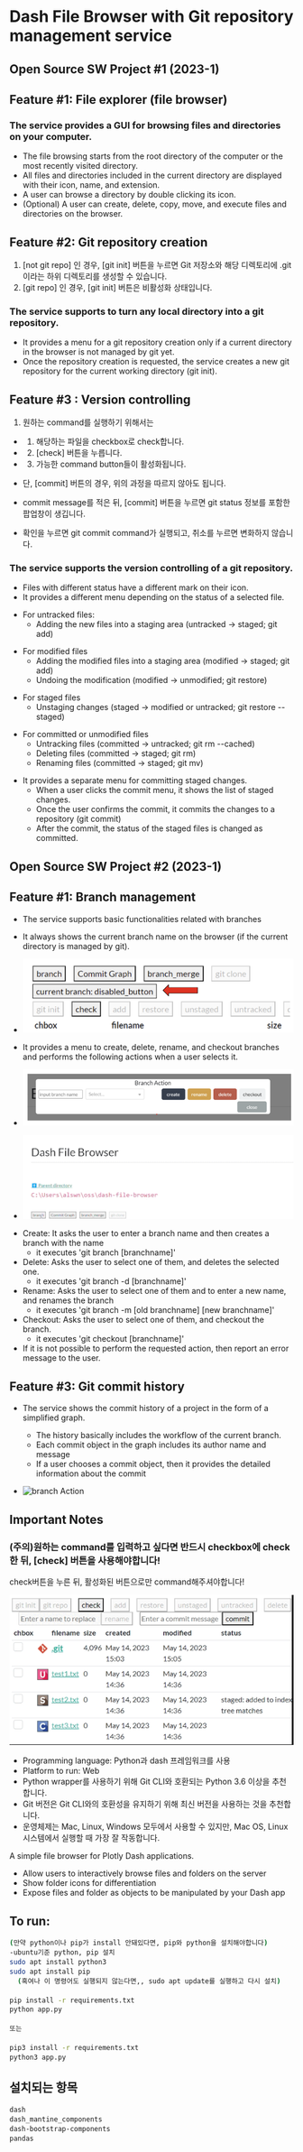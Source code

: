 
# Dash File Browser with Git repository management service
## Open Source SW Project #1 (2023-1)

## Feature #1: File explorer (file browser)
### The service provides a GUI for browsing files and directories on your computer. 
-   The file browsing starts from the root directory of the computer or the most recently visited 
directory.
- All files and directories included in the current directory are displayed with their icon, name, 
and extension.
-   A user can browse a directory by double clicking its icon.
- (Optional) A user can create, delete, copy, move, and execute files and directories on the 
browser.

## Feature #2: Git repository creation
1. [not git repo] 인 경우, [git init] 버튼을 누르면 Git 저장소와 해당 디렉토리에 .git이라는 하위 디렉토리를 생성할 수 있습니다.
2. [git repo] 인 경우, [git init] 버튼은 비활성화 상태입니다.
### The service supports to turn any local directory into a git repository.
-   It provides a menu for a git repository creation only if a current directory in the browser is 
not managed by git yet.
-   Once the repository creation is requested, the service creates a new git repository for the 
current working directory (git init).

## Feature #3 : Version controlling
1. 원하는 command를 실행하기 위해서는 
- 1) 해당하는 파일을 checkbox로 check합니다. 
- 2) [check] 버튼을 누릅니다. 
- 3) 가능한 command button들이 활성화됩니다.
- 단, [commit] 버튼의 경우, 위의 과정을 따르지 않아도 됩니다.


- commit message를 적은 뒤, [commit] 버튼을 누르면 git status 정보를 포함한 팝업창이 생깁니다.
- 확인을 누르면 git commit command가 실행되고, 취소를 누르면 변화하지 않습니다.
### The service supports the version controlling of a git repository. 
-   Files with different status have a different mark on their icon.
-   It provides a different menu depending on the status of a selected file. 
*   For untracked files:
    *   Adding the new files into a staging area (untracked -> staged; git add)
+   For modified files
    +   Adding the modified files into a staging area (modified -> staged; git add)
    +   Undoing the modification (modified -> unmodified; git restore)
-   For staged files
    -   Unstaging changes (staged -> modified or untracked; git restore --staged)
*   For committed or unmodified files
    *   Untracking files (committed -> untracked; git rm --cached)
    *   Deleting files (committed -> staged; git rm)
    *   Renaming files (committed -> staged; git mv)
-   It provides a separate menu for committing staged changes. 
    *   When a user clicks the commit menu, it shows the list of staged changes.
    *   Once the user confirms the commit, it commits the changes to a repository (git commit)
    *   After the commit, the status of the staged files is changed as committed.

## Open Source SW Project #2 (2023-1)

## Feature #1: Branch management
- The service supports basic functionalities related with branches
- It always shows the current branch name on the browser (if the current directory is managed by git).
- ![current branch name](./branchManage/currentBranch.png)

- It provides a menu to create, delete, rename, and checkout branches and performs the following actions when a user selects it.
- ![branch Action](./branchManage/branchAction.png)
- ![branch Action](./branchManage/gitBranch.gif)

* Create: It asks the user to enter a branch name and then creates a branch with the name 
    * it executes 'git branch [branchname]'
* Delete: Asks the user to select one of them, and deletes the selected one.
    * it executes 'git branch -d [branchname]'
* Rename: Asks the user to select one of them and to enter a new name, and renames the branch
    * it executes 'git branch -m [old branchname] [new branchname]'
* Checkout: Asks the user to select one of them, and checkout the branch.
    * it executes 'git checkout [branchname]'
* If it is not possible to perform the requested action, then report an error message to the user. 

## Feature #3: Git commit history
- The service shows the commit history of a project in the form of a simplified graph.
    - The history basically includes the workflow of the current branch.
    - Each commit object in the graph includes its author name and message
    - If a user chooses a commit object, then it provides the detailed information about the commit

- ![branch Action](./branchManage/commitGraph.gif)

## Important Notes
### __(주의)원하는 command를 입력하고 싶다면 반드시 checkbox에 check한 뒤, [check] 버튼을 사용해야합니다!__
   check버튼을 누른 뒤, 활성화된 버튼으로만 command해주셔야합니다! 

![](How_to_use_service.gif)

- Programming language: Python과 dash 프레임워크를 사용
- Platform to run: Web
- Python wrapper를 사용하기 위해 Git CLI와 호환되는 Python 3.6 이상을 추천합니다.
- Git 버전은 Git CLI와의 호환성을 유지하기 위해 최신 버전을 사용하는 것을 추천합니다.
- 운영체제는 Mac, Linux, Windows 모두에서 사용할 수 있지만, Mac OS, Linux 시스템에서 실행할 때 가장 잘 작동합니다.

A simple file browser for Plotly Dash applications.
- Allow users to interactively browse files and folders on the server
- Show folder icons for differentiation
- Expose files and folder as objects to be manipulated by your Dash app

## To run: 

```bash
(만약 python이나 pip가 install 안돼있다면, pip와 python을 설치해야합니다)
-ubuntu기준 python, pip 설치
sudo apt install python3
sudo apt install pip
  (혹여나 이 명령어도 실행되지 않는다면,, sudo apt update를 실행하고 다시 설치)

pip install -r requirements.txt
python app.py

또는

pip3 install -r requirements.txt
python3 app.py
```

## 설치되는 항목
```bash
dash
dash_mantine_components
dash-bootstrap-components
pandas
```
